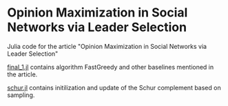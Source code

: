 # Opinion Maximization in Social Networks via Leader Selection

Julia code for the article "Opinion Maximization in Social Networks via Leader Selection"


[final_1.jl](./final_1.jl) contains algorithm FastGreedy and other baselines mentioned in the article.


[schur.jl](./schur.jl) contains initilization and update of the Schur complement based on sampling.

